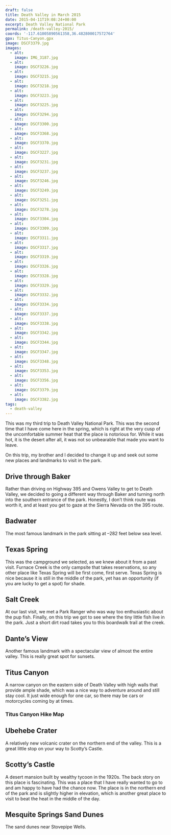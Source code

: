 ```yaml
---
draft: false
title: Death Valley in March 2015
date: 2015-04-11T19:08:24+00:00
excerpt: Death Valley National Park
permalink: /death-valley-2015/
coords: '-117.61005890561358,36.482800017572764'
gpx: Titus-Canyon.gpx
image: DSCF3379.jpg
images:
  - alt: 
    image: IMG_3187.jpg
  - alt: 
    image: DSCF3226.jpg
  - alt: 
    image: DSCF3215.jpg
  - alt: 
    image: DSCF3218.jpg
  - alt: 
    image: DSCF3223.jpg
  - alt: 
    image: DSCF3225.jpg
  - alt: 
    image: DSCF3294.jpg
  - alt: 
    image: DSCF3300.jpg
  - alt: 
    image: DSCF3368.jpg
  - alt: 
    image: DSCF3370.jpg
  - alt: 
    image: DSCF3227.jpg
  - alt: 
    image: DSCF3231.jpg
  - alt: 
    image: DSCF3237.jpg
  - alt: 
    image: DSCF3246.jpg
  - alt: 
    image: DSCF3249.jpg
  - alt: 
    image: DSCF3251.jpg
  - alt: 
    image: DSCF3278.jpg
  - alt: 
    image: DSCF3304.jpg
  - alt: 
    image: DSCF3309.jpg
  - alt: 
    image: DSCF3311.jpg
  - alt: 
    image: DSCF3317.jpg
  - alt: 
    image: DSCF3319.jpg
  - alt: 
    image: DSCF3326.jpg
  - alt: 
    image: DSCF3328.jpg
  - alt: 
    image: DSCF3329.jpg
  - alt: 
    image: DSCF3332.jpg
  - alt: 
    image: DSCF3334.jpg
  - alt: 
    image: DSCF3337.jpg
  - alt: 
    image: DSCF3338.jpg
  - alt: 
    image: DSCF3342.jpg
  - alt: 
    image: DSCF3344.jpg
  - alt: 
    image: DSCF3347.jpg
  - alt: 
    image: DSCF3348.jpg
  - alt: 
    image: DSCF3353.jpg
  - alt: 
    image: DSCF3356.jpg
  - alt: 
    image: DSCF3379.jpg
  - alt: 
    image: DSCF3382.jpg
tags:
  - death-valley
---
```

This was my third trip to Death Valley National Park. This was the second time that I have come here in the spring, which is right at the very cusp of the uncomfortable summer heat that the place is notorious for. While it was hot, it is the desert after all, it was not so unbearable that made you want to leave.

On this trip, my brother and I decided to change it up and seek out some new places and landmarks to visit in the park.
<h2>Drive through Baker</h2>
Rather than driving on Highway 395 and Owens Valley to get to Death Valley, we decided to going a different way through Baker and turning north into the southern entrance of the park. Honestly, I don’t think route was worth it, and at least you get to gaze at the Sierra Nevada on the 395 route.


<h2>Badwater</h2>
The most famous landmark in the park sitting at –282 feet below sea level.


<h2>Texas Spring</h2>
This was the campground we selected, as we knew about it from a past visit. Furnace Creek is the only campsite that takes reservations, so any other place like Texas Spring will be first come, first serve. Texas Spring is nice because it is still in the middle of the park, yet has an opportunity (if you are lucky to get a spot) for shade.


<h2>Salt Creek</h2>
At our last visit, we met a Park Ranger who was way too enthusiastic about the pup fish. Finally, on this trip we got to see where the tiny little fish live in the park. Just a short dirt road takes you to this boardwalk trail at the creek.


<h2>Dante’s View</h2>
Another famous landmark with a spectacular view of almost the entire valley. This is really great spot for sunsets.


<h2>Titus Canyon</h2>
A narrow canyon on the eastern side of Death Valley with high walls that provide ample shade, which was a nice way to adventure around and still stay cool. It just wide enough for one car, so there may be cars or motorcycles coming by at times.


<h3>Titus Canyon Hike Map</h3>

<h2>Ubehebe Crater</h2>
A relatively new volcanic crater on the northern end of the valley. This is a great little stop on your way to Scotty’s Castle.


<h2>Scotty’s Castle</h2>
A desert mansion built by wealthy tycoon in the 1920s. The back story on this place is fascinating. This was a place that I have really wanted to go to and am happy to have had the chance now. The place is in the northern end of the park and is slightly higher in elevation, which is another great place to visit to beat the heat in the middle of the day.


<h2>Mesquite Springs Sand Dunes</h2>
The sand dunes near Stovepipe Wells.

